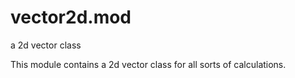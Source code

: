 vector2d.mod
============

a 2d vector class


This module contains a 2d vector class for all sorts of calculations.
